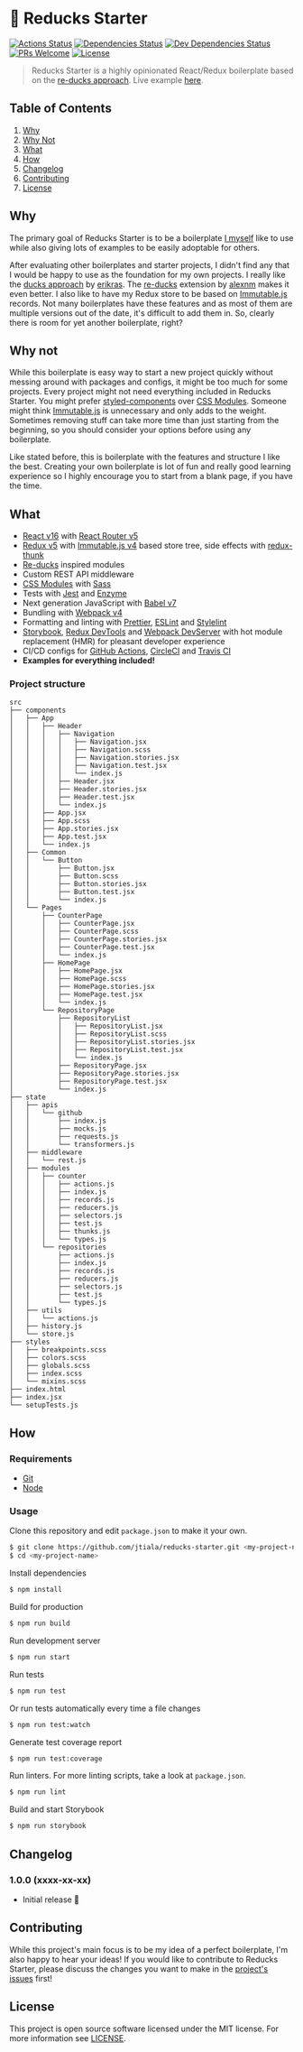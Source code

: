 # 🦆 Reducks Starter

[![Actions Status][actions-status-badge]][actions-status]
[![Dependencies Status][dependencies-status-badge]][dependencies-status]
[![Dev Dependencies Status][devdependencies-status-badge]][devdependencies-status]
[![PRs Welcome][prs-badge]][contributing]
[![License][license-badge]](license)

> Reducks Starter is a highly opinionated React/Redux boilerplate based on the [re-ducks approach][re-ducks]. Live example [here][example].

## Table of Contents

1. [Why](#why)
2. [Why Not](#why-not)
3. [What](#what)
4. [How](#how)
5. [Changelog](#changelog)
6. [Contributing](#contributing)
7. [License](#license)

## Why

The primary goal of Reducks Starter is to be a boilerplate [I myself][jtiala] like to use while also giving lots of examples to be easily adoptable for others.

After evaluating other boilerplates and starter projects, I didn't find any that I would be happy to use as the foundation for my own projects. I really like the [ducks approach][ducks] by [erikras][erikras]. The [re-ducks][re-ducks] extension by [alexnm][alexnm] makes it even better. I also like to have my Redux store to be based on [Immutable.js][immutable] records. Not many boilerplates have these features and as most of them are multiple versions out of the date, it's difficult to add them in. So, clearly there is room for yet another boilerplate, right?

## Why not

While this boilerplate is easy way to start a new project quickly without messing around with packages and configs, it might be too much for some projects. Every project might not need everything included in Reducks Starter. You might prefer [styled-components][styled-components] over [CSS Modules][css-modules]. Someone might think [Immutable.js][immutable] is unnecessary and only adds to the weight. Sometimes removing stuff can take more time than just starting from the beginning, so you should consider your options before using any boilerplate.

Like stated before, this is boilerplate with the features and structure I like the best. Creating your own boilerplate is lot of fun and really good learning experience so I highly encourage you to start from a blank page, if you have the time.

## What

- [React v16][react] with [React Router v5][react-router]
- [Redux v5][redux] with [Immutable.js v4][immutable] based store tree, side effects with [redux-thunk][redux-thunk]
- [Re-ducks][re-ducks] inspired modules
- Custom REST API middleware
- [CSS Modules][css-modules] with [Sass][sass]
- Tests with [Jest][jest] and [Enzyme][enzyme]
- Next generation JavaScript with [Babel v7][babel]
- Bundling with [Webpack v4][webpack]
- Formatting and linting with [Prettier][prettier], [ESLint][eslint] and [Stylelint][stylelint]
- [Storybook][storybook], [Redux DevTools][redux-dev-tools] and [Webpack DevServer][webpack-dev-server] with hot module replacement (HMR) for pleasant developer experience
- CI/CD configs for [GitHub Actions][github-actions], [CircleCI][circleci] and [Travis CI][travis]
- **Examples for everything included!**

### Project structure

<!--
To generate this, use
tree --dirsfirst src'
-->

```
src
├── components
│   ├── App
│   │   ├── Header
│   │   │   ├── Navigation
│   │   │   │   ├── Navigation.jsx
│   │   │   │   ├── Navigation.scss
│   │   │   │   ├── Navigation.stories.jsx
│   │   │   │   ├── Navigation.test.jsx
│   │   │   │   └── index.js
│   │   │   ├── Header.jsx
│   │   │   ├── Header.stories.jsx
│   │   │   ├── Header.test.jsx
│   │   │   └── index.js
│   │   ├── App.jsx
│   │   ├── App.scss
│   │   ├── App.stories.jsx
│   │   ├── App.test.jsx
│   │   └── index.js
│   ├── Common
│   │   └── Button
│   │       ├── Button.jsx
│   │       ├── Button.scss
│   │       ├── Button.stories.jsx
│   │       ├── Button.test.jsx
│   │       └── index.js
│   └── Pages
│       ├── CounterPage
│       │   ├── CounterPage.jsx
│       │   ├── CounterPage.scss
│       │   ├── CounterPage.stories.jsx
│       │   ├── CounterPage.test.jsx
│       │   └── index.js
│       ├── HomePage
│       │   ├── HomePage.jsx
│       │   ├── HomePage.scss
│       │   ├── HomePage.stories.jsx
│       │   ├── HomePage.test.jsx
│       │   └── index.js
│       └── RepositoryPage
│           ├── RepositoryList
│           │   ├── RepositoryList.jsx
│           │   ├── RepositoryList.scss
│           │   ├── RepositoryList.stories.jsx
│           │   ├── RepositoryList.test.jsx
│           │   └── index.js
│           ├── RepositoryPage.jsx
│           ├── RepositoryPage.stories.jsx
│           ├── RepositoryPage.test.jsx
│           └── index.js
├── state
│   ├── apis
│   │   └── github
│   │       ├── index.js
│   │       ├── mocks.js
│   │       ├── requests.js
│   │       └── transformers.js
│   ├── middleware
│   │   └── rest.js
│   ├── modules
│   │   ├── counter
│   │   │   ├── actions.js
│   │   │   ├── index.js
│   │   │   ├── records.js
│   │   │   ├── reducers.js
│   │   │   ├── selectors.js
│   │   │   ├── test.js
│   │   │   ├── thunks.js
│   │   │   └── types.js
│   │   └── repositories
│   │       ├── actions.js
│   │       ├── index.js
│   │       ├── records.js
│   │       ├── reducers.js
│   │       ├── selectors.js
│   │       ├── test.js
│   │       └── types.js
│   ├── utils
│   │   └── actions.js
│   ├── history.js
│   └── store.js
├── styles
│   ├── breakpoints.scss
│   ├── colors.scss
│   ├── globals.scss
│   ├── index.scss
│   └── mixins.scss
├── index.html
├── index.jsx
└── setupTests.js
```

## How

### Requirements

- [Git][git]
- [Node][node]

### Usage

Clone this repository and edit `package.json` to make it your own.

```bash
$ git clone https://github.com/jtiala/reducks-starter.git <my-project-name>
$ cd <my-project-name>
```

Install dependencies

```bash
$ npm install
```

Build for production

```bash
$ npm run build
```

Run development server

```bash
$ npm run start
```

Run tests

```bash
$ npm run test
```

Or run tests automatically every time a file changes

```bash
$ npm run test:watch
```

Generate test coverage report

```bash
$ npm run test:coverage
```

Run linters. For more linting scripts, take a look at `package.json`.

```bash
$ npm run lint
```

Build and start Storybook

```bash
$ npm run storybook
```

## Changelog

### 1.0.0 (xxxx-xx-xx)

- Initial release 🎉

## Contributing

While this project's main focus is to be my idea of a perfect boilerplate, I'm also happy to hear your ideas! If you would like to contribute to Reducks Starter, please discuss the changes you want to make in the [project's issues][issues] first!

## License

This project is open source software licensed under the MIT license. For more information see [LICENSE][license].

[actions-status]: https://github.com/jtiala/reducks-starter/actions
[actions-status-badge]: https://github.com/jtiala/reducks-starter/workflows/CI/CD/badge.svg
[dependencies-status]: https://david-dm.org/jtiala/reducks-starter
[dependencies-status-badge]: https://img.shields.io/david/jtiala/reducks-starter.svg
[devdependencies-status]: https://david-dm.org/jtiala/reducks-starter?type=dev
[devdependencies-status-badge]: https://img.shields.io/david/dev/jtiala/reducks-starter.svg
[contributing]: #contributing
[prs-badge]: https://img.shields.io/badge/prs-welcome-blue.svg
[license]: https://github.com/jtiala/reducks-starter/blob/master/LICENSE
[license-badge]: https://img.shields.io/badge/license-MIT-blue.svg
[example]: https://jtiala.github.io/reducks-starter/
[ducks]: https://github.com/erikras/ducks-modular-redux
[erikras]: https://github.com/erikras
[re-ducks]: https://github.com/alexnm/re-ducks
[alexnm]: https://github.com/alexnm
[jtiala]: https://github.com/jtiala
[react]: https://reactjs.org/
[redux]: https://redux.js.org/
[immutable]: https://facebook.github.io/immutable-js/
[redux-thunk]: https://github.com/reduxjs/redux-thunk
[react-router]: https://github.com/ReactTraining/react-router
[css-modules]: https://github.com/css-modules/css-modules
[sass]: https://sass-lang.com/
[jest]: https://jestjs.io/
[enzyme]: https://github.com/airbnb/enzyme
[babel]: https://babeljs.io/
[webpack]: https://webpack.js.org/
[prettier]: https://prettier.io/
[eslint]: https://eslint.org/
[stylelint]: https://stylelint.io/
[storybook]: https://storybook.js.org/
[redux-dev-tools]: http://extension.remotedev.io/
[webpack-dev-server]: https://webpack.js.org/configuration/dev-server/
[styled-components]: https://www.styled-components.com/
[git]: https://git-scm.com/
[node]: https://nodejs.org/
[issues]: https://github.com/jtiala/reducks-starter/issues
[github-actions]: https://github.com/features/actions
[circleci]: https://circleci.com/
[travis]: https://travis-ci.org/
